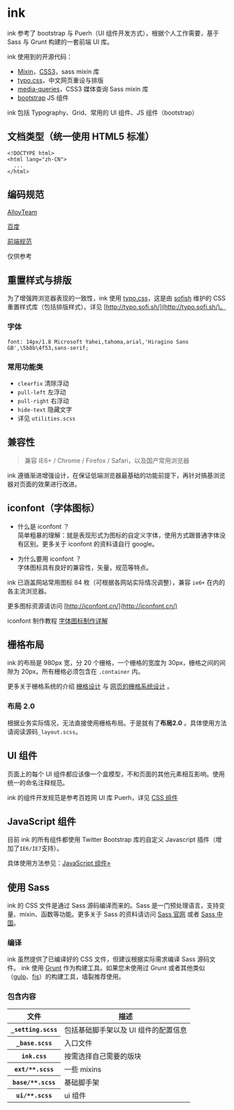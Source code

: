 # ink

ink 参考了 bootstrap 与 Puerh（UI 组件开发方式），根据个人工作需要，基于 Sass 与 Grunt 构建的一套前端 UI 库。

ink 使用到的开源代码：

- [Mixin](https://github.com/marvin1023/sassCore/blob/master/core/_mixin.scss)，[CSS3](https://github.com/marvin1023/sassCore/blob/master/core/_css3.scss)，sass mixin 库
- [typo.css](http://typo.sofi.sh/)，中文网页重设与排版
- [media-queries](https://github.com/paranoida/sass-mediaqueries/blob/master/_media-queries.scss)，CSS3 媒体查询 Sass mixin 库
- [bootstrap](https://github.com/twbs/bootstrap) JS 组件


ink 包括 Typography、Grid、常用的 UI 组件、JS 组件（bootstrap）



## 文档类型（统一使用 HTML5 标准）

	<!DOCTYPE html>
	<html lang="zh-CN">
	  ...
	</html>
	
## 编码规范

[AlloyTeam](https://github.com/AlloyTeam/alloyteam.github.com)

[百度](https://github.com/ecomfe/spec)

[前端规范](http://front-end-standards.com/)

仅供参考

## 重置样式与排版

为了增强跨浏览器表现的一致性，ink 使用 [typo.css](http://typo.sofi.sh/)，这是由 [sofish](https://github.com/sofish) 维护的 CSS 重置样式库（包括排版样式）。详见 [http://typo.sofi.sh/](http://typo.sofi.sh/)。

### 字体

	font: 14px/1.8 Microsoft Yahei,tahoma,arial,'Hiragino Sans GB',\5b8b\4f53,sans-serif;
		
### 常用功能类

- `clearfix` 清除浮动
- `pull-left` 左浮动
- `pull-right` 右浮动
- `hide-text` 隐藏文字
- 详见 `utilities.scss`

## 兼容性

> 兼容 IE6+ / Chrome / Firefox / Safari，以及国产常用浏览器

ink 遵循渐进增强设计，在保证低端浏览器最基础的功能前提下，再针对搞基浏览器对页面的效果进行改进。

## iconfont（字体图标）

- 什么是 iconfont ？<br>
  简单粗暴的理解：就是表现形式为图标的自定义字体，使用方式跟普通字体没有区别。更多关于 iconfont 的资料请自行 google。
  
- 为什么要用 iconfont ？<br>
  字体图标具有良好的兼容性，矢量，规范等特点。
  
ink 已涵盖网站常用图标 84 枚（可根据各网站实际情况调整），兼容 `ie6+` 在内的各主流浏览器。

更多图标资源请访问 [http://iconfont.cn/](http://iconfont.cn/)

iconfont 制作教程 [字体图标制作详解](http://www.uisdc.com/make-the-font-icon)

## 栅格布局

ink 的布局是 980px 宽，分 20 个栅格，一个栅格的宽度为 30px，栅格之间的间隙为 20px。所有栅格必须包含在 `.container` 内。

更多关于栅格系统的介绍 [栅格设计](https://zh.wikipedia.org/wiki/%E6%A0%85%E6%A0%BC%E8%AE%BE%E8%AE%A1) 与 [网页的栅格系统设计](http://ued.taobao.org/blog/2008/09/grid_systems/) 。

### 布局 2.0

根据业务实际情况，无法直接使用栅格布局。于是就有了**布局2.0** 。具体使用方法请阅读源码`_layout.scss`。

## UI 组件

页面上的每个 UI 组件都应该像一个盒模型，不和页面的其他元素相互影响。使用统一的命名注释规范。

ink 的组件开发规范是参考百姓网 UI 库 Puerh，详见 [CSS 组件](http://baixing.github.io/Puerh/start/#css)

## JavaScript 组件

目前 ink 的所有组件都使用 Twitter Bootstrap 库的自定义 Javascript 插件（增加了`IE6/IE7`支持）。

具体使用方法参见：[JavaScript 组件»]()


## 使用 Sass

ink 的 CSS 文件是通过 Sass 源码编译而来的。Sass 是一门预处理语言，支持变量、mixin、函数等功能。更多关于 Sass 的资料请访问 [Sass 官网](http://sass-lang.com/) 或者 [Sass 中国](http://cn-sass.com/)。

### 编译

ink 虽然提供了已编译好的 CSS 文件，但建议根据实际需求编译 Sass 源码文件。
ink 使用 [Grunt](http://gruntjs.cn/) 作为构建工具。如果您未使用过 Grunt 或者其他类似（[gulp](http://gulpjs.com/)、[fis](http://fis.baidu.com/)）的构建工具，墙裂推荐使用。

### 包含内容

<table>
      <thead>
        <tr>
          <th>文件</th>
          <th>描述</th>
        </tr>
      </thead>
      <tbody>
        <tr>
          <th scope="row"><code>_setting.scss</code></th>
          <td>包括基础脚手架以及 UI 组件的配置信息</td>
        </tr>
        <tr>
          <th scope="row"><code>_base.scss</code></th>
          <td>入口文件</td>
        </tr>
        <tr>
          <th scope="row"><code>ink.css</code></th>
          <td>按需选择自己需要的版块</td>
        </tr>
        <tr>
          <th scope="row"><code>ext/**.scss</code></th>
          <td>一些 mixins</td>
        </tr>
        <tr>
          <th scope="row"><code>base/**.scss</code></th>
          <td>基础脚手架</td>
        </tr>
        <tr>
          <th scope="row"><code>ui/**.scss</code></th>
          <td>ui 组件</td>
        </tr>       
      </tbody>
    </table>